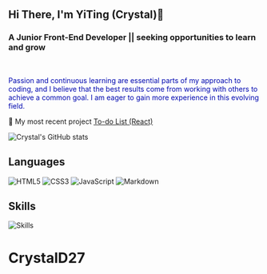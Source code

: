 ## Hi There, I'm YiTing (Crystal)👋

### A Junior Front-End Developer || seeking opportunities to learn and grow

&emsp;

<font color="#0008B">Passion and continuous learning are essential parts of my approach to coding, and I believe that the best results come from working with others to achieve a common goal. I am eager to gain more experience in this evolving field.</font>

🔭 My most recent project [To-do List (React)](https://to-do-list-react-delta-one.vercel.app/login)

![Crystal's GitHub stats](https://github-readme-stats.vercel.app/api?username=crystald27&show_icons=true&locale=en)

## Languages

![HTML5](https://img.shields.io/badge/html5-%23E34F26.svg?style=for-the-badge&logo=html5&logoColor=white)
![CSS3](https://img.shields.io/badge/css3-%231572B6.svg?style=for-the-badge&logo=css3&logoColor=white)
![JavaScript](https://img.shields.io/badge/javascript-%23323330.svg?style=for-the-badge&logo=javascript&logoColor=%23F7DF1E)
![Markdown](https://img.shields.io/badge/markdown-%23000000.svg?style=for-the-badge&logo=markdown&logoColor=white)

## Skills

![Skills](https://skillicons.dev/icons?i=sass,bootstrap,tailwind,react,vscode,git,github,figma)
# CrystalD27

